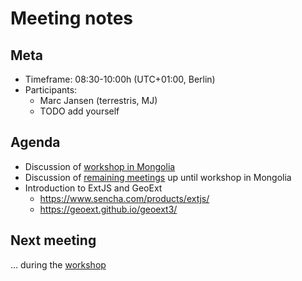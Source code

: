 # Meeting notes

## Meta

* Timeframe: 08:30-10:00h (UTC+01:00, Berlin)
* Participants:
  * Marc Jansen (terrestris, MJ)
  * TODO add yourself

## Agenda

* Discussion of [workshop in Mongolia](../../workshop/outline.md)
* Discussion of [remaining meetings](../outline.md) up until workshop in
  Mongolia
* Introduction to ExtJS and GeoExt
  * https://www.sencha.com/products/extjs/
  * https://geoext.github.io/geoext3/

## Next meeting

… during the [workshop](../../workshop/outline.md)
